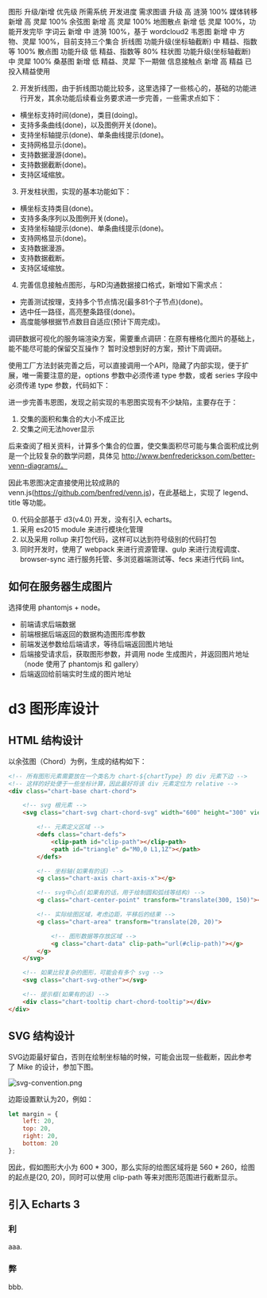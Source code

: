 图形	升级/新增	优先级	所需系统	开发进度
需求图谱	升级	高	涟漪	100%
媒体转移	新增	高	灵犀	100%
余弦图	新增	高	灵犀	100%
地图散点	新增	低	灵犀	100%，功能开发完毕
字词云	新增	中	涟漪	100%，基于 wordcloud2
韦恩图	新增	中	方物、灵犀	100%，目前支持三个集合
折线图	功能升级(坐标轴截断)	中	精益、指数等	100%
散点图	功能升级	低	精益、指数等	80%
柱状图	功能升级(坐标轴截断)	中	灵犀	100%
桑基图	新增	低	精益、灵犀	下一期做
信息接触点	新增	高	精益	已投入精益使用


2. 开发折线图，由于折线图功能比较多，这里选择了一些核心的，基础的功能进行开发，其余功能后续看业务要求进一步完善，一些需求点如下：

- 横坐标支持时间(done)，类目(doing)。
- 支持多条曲线(done)，以及图例开关(done)。
- 支持坐标轴提示(done)、单条曲线提示(done)。
- 支持网格显示(done)。
- 支持数据漫游(done)。
- 支持数据截断(done)。
- 支持区域缩放。

3. 开发柱状图，实现的基本功能如下：
- 横坐标支持类目(done)。
- 支持多条序列以及图例开关(done)。
- 支持坐标轴提示(done)、单条曲线提示(done)。
- 支持网格显示(done)。
- 支持数据漫游。
- 支持数据截断。
- 支持区域缩放。

4. 完善信息接触点图形，与RD沟通数据接口格式，新增如下需求点：
- 完善测试按理，支持多个节点情况(最多81个子节点)(done)。
- 选中任一路径，高亮整条路径(done)。
- 高度能够根据节点数目自适应(预计下周完成)。

调研数据可视化的服务端渲染方案，需要重点调研：在原有栅格化图片的基础上，能不能尽可能的保留交互操作？
暂时没想到好的方案，预计下周调研。


使用工厂方法封装完善之后，可以直接调用一个API，隐藏了内部实现，便于扩展，唯一需要注意的是，options 参数中必须传递 type 参数，或者 series 字段中必须传递 type 参数，代码如下：

进一步完善韦恩图，发现之前实现的韦恩图实现有不少缺陷，主要存在于：
1. 交集的面积和集合的大小不成正比
2. 交集之间无法hover显示

后来查阅了相关资料，计算多个集合的位置，使交集面积尽可能与集合面积成比例是一个比较复杂的数学问题，具体见 http://www.benfrederickson.com/better-venn-diagrams/。

因此韦恩图决定直接使用比较成熟的 venn.js(https://github.com/benfred/venn.js)，在此基础上，实现了 legend、title 等功能。

0. 代码全部基于 d3(v4.0) 开发，没有引入 echarts。
1. 采用 es2015 module 来进行模块化管理
2. 以及采用 rollup 来打包代码，这样可以达到符号级别的代码打包
3. 同时开发时，使用了 webpack 来进行资源管理、gulp 来进行流程调度、browser-sync 进行服务托管、多浏览器端测试等、fecs 来进行代码 lint。


## 如何在服务器生成图片

选择使用 phantomjs + node。

- 前端请求后端数据
- 前端根据后端返回的数据构造图形库参数
- 前端发送参数给后端请求，等待后端返回图片地址
- 后端接受请求后，获取图形参数，并调用 node 生成图片，并返回图片地址（node 使用了 phantomjs 和 gallery）
- 后端返回给前端实时生成的图片地址


# d3 图形库设计

## HTML 结构设计

以余弦图（Chord）为例，生成的结构如下：

```html
<!-- 所有图形元素需要放在一个类名为 chart-${chartType} 的 div 元素下边 -->
<!-- 这样的好处便于一些坐标计算，因此最好将该 div 元素定位为 relative -->
<div class="chart-base chart-chord">

    <!-- svg 根元素 -->
    <svg class="chart-svg chart-chord-svg" width="600" height="300" viewBox="0 0 600 300">

        <!-- 元素定义区域 -->
        <defs class="chart-defs">
            <clip-path id="clip-path"></clip-path>
            <path id="triangle" d="M0,0 L1,1Z"></path>
        </defs>

        <!-- 坐标轴(如果有的话) -->
        <g class="chart-axis chart-axis-x"></g>

        <!-- svg中心点(如果有的话，用于绘制圆和弧线等结构) -->
        <g class="chart-center-point" transform="translate(300, 150)"></g>

        <!-- 实际绘图区域，考虑边距，平移后的结果 -->
        <g class="chart-area" transform="translate(20, 20)">

            <!-- 图形数据等存放区域 -->
            <g class="chart-data" clip-path="url(#clip-path)"></g>
        </g>
    </svg>

    <!-- 如果比较复杂的图形，可能会有多个 svg -->
    <svg class="chart-svg-other"></svg>

    <!-- 提示框(如果有的话) -->
    <div class="chart-tooltip chart-chord-tooltip"></div>
</div>
```

## SVG 结构设计

SVG边距最好留白，否则在绘制坐标轴的时候，可能会出现一些截断，因此参考了 Mike 的设计，参加下图。

![svg-convention.png](svg-convention.png)

边距设置默认为20，例如：

```js
let margin = {
    left: 20,
    top: 20,
    right: 20,
    bottom: 20
};
```

因此，假如图形大小为 600 * 300，那么实际的绘图区域将是 560 * 260，绘图的起点是(20, 20)，同时可以使用 clip-path 等来对图形范围进行截断显示。

## 引入 Echarts 3

### 利

aaa.

### 弊

bbb.
